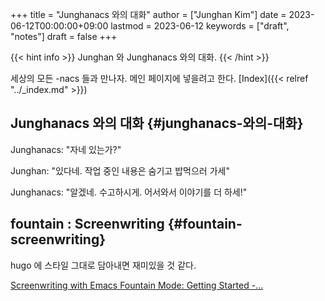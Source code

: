 +++
title = "Junghanacs 와의 대화"
author = ["Junghan Kim"]
date = 2023-06-12T00:00:00+09:00
lastmod = 2023-06-12
keywords = ["draft", "notes"]
draft = false
+++

{{< hint info >}}
Junghan 와 Junghanacs 와의 대화.
{{< /hint >}}

<!--more-->

세상의 모든 -nacs 들과 만나자.
메인 페이지에 넣을려고 한다.
[Index]({{< relref "../_index.md" >}})


## Junghanacs 와의 대화 {#junghanacs-와의-대화}

Junghanacs: "자네 있는가?"

Junghan: "있다네. 작업 중인 내용은 숨기고 밥먹으러 가세"

Junghanacs: "알겠네. 수고하시게. 어서와서 이야기를 더 하세!"


## fountain : Screenwriting {#fountain-screenwriting}

hugo 에 스타일 그대로 담아내면 재미있을 것 같다.

[Screenwriting with Emacs Fountain Mode: Getting Started -...](https://youtu.be/Be1hE_pQL4w)
